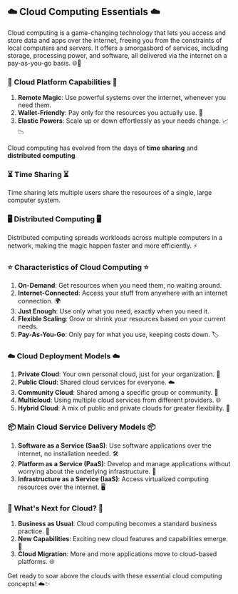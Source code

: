 ## ☁️ Cloud Computing Essentials ☁️

Cloud computing is a game-changing technology that lets you access and store data and apps over the internet, freeing you from the constraints of local computers and servers. It offers a smorgasbord of services, including storage, processing power, and software, all delivered via the internet on a pay-as-you-go basis. 🌐💾

### 🌟 Cloud Platform Capabilities 🌟

1. **Remote Magic**: Use powerful systems over the internet, whenever you need them.
2. **Wallet-Friendly**: Pay only for the resources you actually use. 💸
3. **Elastic Powers**: Scale up or down effortlessly as your needs change. 📈📉

Cloud computing has evolved from the days of **time sharing** and **distributed computing**.

### ⏳ Time Sharing ⏳

Time sharing lets multiple users share the resources of a single, large computer system.

### 🖥️ Distributed Computing 🖥️

Distributed computing spreads workloads across multiple computers in a network, making the magic happen faster and more efficiently. ⚡

### ⭐ Characteristics of Cloud Computing ⭐

1. **On-Demand**: Get resources when you need them, no waiting around.
2. **Internet-Connected**: Access your stuff from anywhere with an internet connection. 🌍
3. **Just Enough**: Use only what you need, exactly when you need it.
4. **Flexible Scaling**: Grow or shrink your resources based on your current needs.
5. **Pay-As-You-Go**: Only pay for what you use, keeping costs down. 🏷️

### ☁️ Cloud Deployment Models ☁️

1. **Private Cloud**: Your own personal cloud, just for your organization. 🏢
2. **Public Cloud**: Shared cloud services for everyone. ☁️
3. **Community Cloud**: Shared among a specific group or community. 👥
4. **Multicloud**: Using multiple cloud services from different providers. 🌐
5. **Hybrid Cloud**: A mix of public and private clouds for greater flexibility. 🔀

### 📦 Main Cloud Service Delivery Models 📦

1. **Software as a Service (SaaS)**: Use software applications over the internet, no installation needed. 🛠️
2. **Platform as a Service (PaaS)**: Develop and manage applications without worrying about the underlying infrastructure. 🚀
3. **Infrastructure as a Service (IaaS)**: Access virtualized computing resources over the internet. 🖥️

### 🚀 What's Next for Cloud? 🚀

1. **Business as Usual**: Cloud computing becomes a standard business practice. 💼
2. **New Capabilities**: Exciting new cloud features and capabilities emerge. 🌟
3. **Cloud Migration**: More and more applications move to cloud-based platforms. 🌐

Get ready to soar above the clouds with these essential cloud computing concepts! ☁️✨
